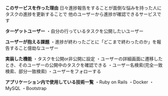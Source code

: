 **このサービスを作った理由**
日々進捗報告をすることが面倒な悩みを持った人に
タスクの進捗を更新することで
他のユーザーから進捗が確認できるサービスです

**ターゲットユーザー**
・自分の行っているタスクを公開したいユーザー

**ユーザーが抱える課題**
・進捗が終わったごとに「どこまで終わったのか」を報告すること億劫なユーザー

**実装した機能**
・タスクを公開or非公開に設定
・ユーザーの詳細画面に遷移したとき、そのユーザーの公開中のタスクを確認できる
・ユーザー名検索(完全一致検索、部分一致検索)
・ユーザーをフォローする


**アプリケーション内で使用している技術一覧**
・Ruby on Rails
・Docker
・MySQL
・Bootstrap
